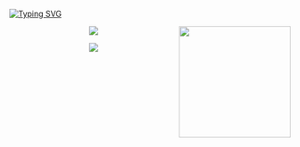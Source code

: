 [![Typing SVG](https://readme-typing-svg.demolab.com?font=Fira+Code&size=24&pause=1000&color=00F787&center=true&vCenter=true&width=900&lines=Hola%2C+soy+Brayan+Cristancho;Desarrollador+Fullstack+%7C+Back-end+%2F+Front-end;Apasionado+por+la+tecnolog%C3%ADa+y+el+aprendizaje+continuo)](https://git.io/typing-svg)

<img align="right" src="https://octodex.github.com/images/daftpunktocat-guy.gif" width="200"/>

<p align="center"> <img src="https://github-readme-stats.vercel.app/api?username=brayan-cristancho&show_icons=true&theme=tokyonight" /> </p> <p align="center"> <img src="https://github-readme-stats.vercel.app/api/top-langs/?username=brayan-cristancho&layout=compact&theme=tokyonight" /> </p>
